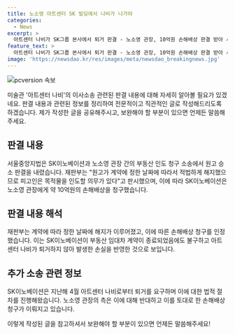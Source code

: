 ```yaml
---
title: 노소영 아트센터 SK 빌딩에서 나비가 나가야
categories:
  - News
excerpt: >
  아트센터 나비가 SK그룹 본사에서 퇴거 판결 - 노소영 관장, 10억원 손해배상 판결 받아 서울중앙지법은 SK이노베이션의 소송에서 노소영 관장이 부동산 인도 청구 소송에서 승소했다고 21일 판결했다. SK이노베이션은 아트센터 나비가 퇴거하지 않아 손실을 입었다며 10억원을 요구했고, 재판부는 이를 인정했다. 아트센터 나비가 SK그룹 본사 건물에서 나가야 한다고 법원이 결정했다.
feature_text: >
  아트센터 나비가 SK그룹 본사에서 퇴거 판결 - 노소영 관장, 10억원 손해배상 판결 받아 서울중앙지법은 SK이노베이션의 소송에서 노소영 관장이 부동산 인도 청구 소송에서 승소했다고 21일 판결했다. SK이노베이션은 아트센터 나비가 퇴거하지 않아 손실을 입었다며 10억원을 요구했고, 재판부는 이를 인정했다. 아트센터 나비가 SK그룹 본사 건물에서 나가야 한다고 법원이 결정했다.
image: 'https://newsdao.kr/res/images/meta/newsdao_breakingnews.jpg'
---
```


<p><img src="https://newsdao.kr/res/images/meta/newsdao_breakingnews.jpg" alt="pcversion 속보" /></p>

<p>미술관 '아트센터 나비'의 이사소송 관련된 판결 내용에 대해 자세히 알아볼 필요가 있겠네요. 판결 내용과 관련된 정보를 정리하여 전문적이고 직관적인 글로 작성해드리도록 하겠습니다. 제가 작성한 글을 공유해주시고, 보완해야 할 부분이 있으면 언제든 말씀해주세요.</p>

<h2 data-ke-size="size26">판결 내용</h2>

<p data-ke-size="size16">서울중앙지법은 SK이노베이션과 노소영 관장 간의 부동산 인도 청구 소송에서 원고 승소 판결을 내렸습니다. 재판부는 "원고가 계약에 정한 날짜에 따라서 적법하게 해지했으므로 피고인은 목적물을 인도할 의무가 있다"고 판시했으며, 이에 따라 SK이노베이션은 노소영 관장에게 약 10억원의 손해배상을 청구했습니다.</p>

<h2 data-ke-size="size26">판결 내용 해석</h2>

<p data-ke-size="size16">재판부는 계약에 따라 정한 날짜에 해지가 이루어졌고, 이에 따른 손해배상 청구를 인정했습니다. 이는 SK이노베이션이 부동산 임대차 계약이 종료되었음에도 불구하고 아트센터 나비가 퇴거하지 않아 발생한 손실을 반영한 것으로 보입니다.</p>

<h2 data-ke-size="size26">추가 소송 관련 정보</h2>

<p data-ke-size="size16">SK이노베이션은 지난해 4월 아트센터 나비로부터 퇴거를 요구하며 이에 대한 법적 절차를 진행해왔습니다. 노소영 관장의 측은 이에 대해 반대하고 이를 토대로 한 손해배상 청구가 이뤄지고 있습니다.</p>

<p>이렇게 작성된 글을 참고하셔서 보완해야 할 부분이 있으면 언제든 말씀해주세요!</p>

